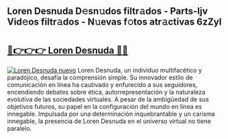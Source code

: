 ## Loren Desnuda D𝚎sn𝚞dos filtr𝚊dos - Parts-Ijv Vid𝚎os filtr𝚊dos - N𝚞evas f𝚘tos atr𝚊ctivas 6zZyI

# <h2><a href="http://mb0u9ii.tromn.icu/?c=Loren+Desnuda">🔗👉👉👉 Loren Desnuda 🔗🔗</a></h2>

[![Loren Desnuda nuevo](https://i.imgur.com/pEAQMta.gif)](http://mb0u9ii.tromn.icu/?c=Loren+Desnuda)
Loren Desnuda, un individuo multifacético y paradójico, desafía la comprensión simple. Su innovador estilo de comunicación en línea ha cautivado y enfurecido a sus seguidores, encendiendo debates sobre ética, autorrepresentación y la naturaleza evolutiva de las sociedades virtuales. A pesar de la ambigüedad de sus objetivos futuros, su papel en la configuración del mundo en línea es innegable. Impulsada por una determinación inquebrantable y un carisma innegable, la presencia de Loren Desnuda en el universo virtual no tiene paralelo.
